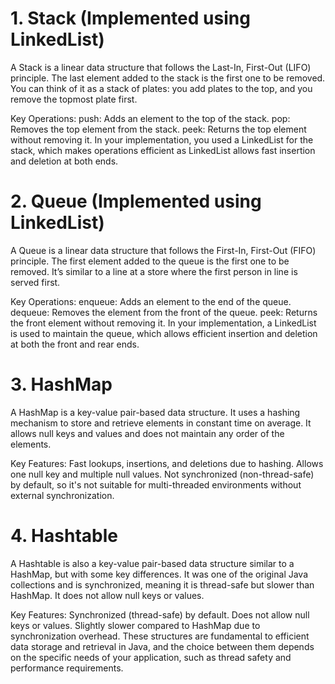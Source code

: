 # 1. Stack (Implemented using LinkedList)
A Stack is a linear data structure that follows the Last-In, First-Out (LIFO) principle. The last element added to the stack is the first one to be removed. You can think of it as a stack of plates: you add plates to the top, and you remove the topmost plate first.

Key Operations:
push: Adds an element to the top of the stack.
pop: Removes the top element from the stack.
peek: Returns the top element without removing it.
In your implementation, you used a LinkedList for the stack, which makes operations efficient as LinkedList allows fast insertion and deletion at both ends.

# 2. Queue (Implemented using LinkedList)
A Queue is a linear data structure that follows the First-In, First-Out (FIFO) principle. The first element added to the queue is the first one to be removed. It’s similar to a line at a store where the first person in line is served first.

Key Operations:
enqueue: Adds an element to the end of the queue.
dequeue: Removes the element from the front of the queue.
peek: Returns the front element without removing it.
In your implementation, a LinkedList is used to maintain the queue, which allows efficient insertion and deletion at both the front and rear ends.

# 3. HashMap
A HashMap is a key-value pair-based data structure. It uses a hashing mechanism to store and retrieve elements in constant time on average. It allows null keys and values and does not maintain any order of the elements.

Key Features:
Fast lookups, insertions, and deletions due to hashing.
Allows one null key and multiple null values.
Not synchronized (non-thread-safe) by default, so it's not suitable for multi-threaded environments without external synchronization.
# 4. Hashtable
A Hashtable is also a key-value pair-based data structure similar to a HashMap, but with some key differences. It was one of the original Java collections and is synchronized, meaning it is thread-safe but slower than HashMap. It does not allow null keys or values.

Key Features:
Synchronized (thread-safe) by default.
Does not allow null keys or values.
Slightly slower compared to HashMap due to synchronization overhead.
These structures are fundamental to efficient data storage and retrieval in Java, and the choice between them depends on the specific needs of your application, such as thread safety and performance requirements.
